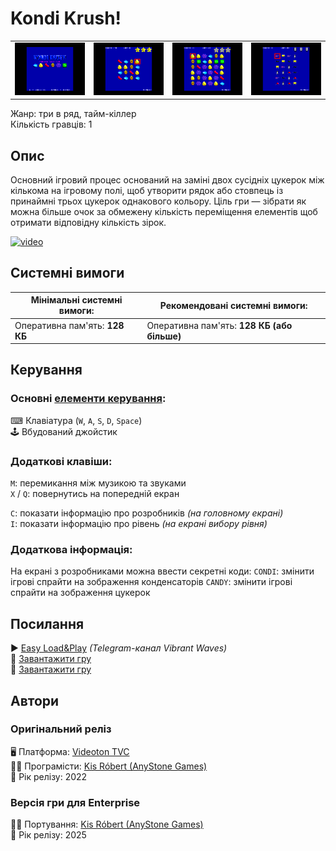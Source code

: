 # Kondi Krush!

| | | | |
| --- | --- | --- | --- |
|![screen1](screenshots/scrn_kondikrush_01.png)|![screen2](screenshots/scrn_kondikrush_02.png)|![screen3](screenshots/scrn_kondikrush_03.png)|![screen4](screenshots/scrn_kondikrush_04.png)|

Жанр: три в ряд, тайм-кіллер  
Кількість гравців: 1

## Опис

Основний ігровий процес оснований на заміні двох сусідніх цукерок між кількома на ігровому полі, щоб утворити рядок або стовпець із принаймні трьох цукерок однакового кольору. Ціль гри — зібрати як можна більше очок за обмежену кількість переміщення елементів щоб отримати відповідну кількість зірок.

[![video](https://img.youtube.com/vi/rhhb-hMGBnc/0.jpg)](https://www.youtube.com/watch?v=rhhb-hMGBnc)

## Системні вимоги

|Мінімальні системні вимоги:|Рекомендовані системні вимоги:|
|---------------------------|------------------------------|
|Оперативна пам'ять: **128 КБ**|Оперативна пам'ять: **128 КБ (або більше)**|  

## Керування
### Основні [елементи керування](../controllers.md):
⌨ Клавіатура (`W`, `A`, `S`, `D`, `Space`)  
🕹 Вбудований джойстик  

### Додаткові клавіши:
`M`: перемикання між музикою та звуками  
`X` / `Q`: повернутись на попередній екран

`C`: показати інформацію про розробників *(на головному екрані)*  
`I`: показати інформацію про рівень *(на екрані вибору рівня)*

### Додаткова інформація:

На екрані з розробниками можна ввести секретні коди:
`CONDI`: змінити ігрові спрайти на зображення конденсаторів
`CANDY`: змінити ігрові спрайти на зображення цукерок

## Посилання

▶ [Easy Load&Play](https://t.me/EP128k_Load_n_Play/765) *(Telegram-канал Vibrant Waves)*  
💾 [Завантажити гру](https://downloads.anystone.games/kondikrush-enterprise-com)  
💾 [Завантажити гру](http://www.ep128.hu/Ep_Games/Prg/Kondi_Krush.rar)  

## Автори
### Оригінальний реліз
🖥 Платформа: [Videoton TVC](http://tvc.hu/html/k.html)  
👨‍💻 Програмісти: [Kis Róbert (AnyStone Games)](../../community/anystone.md)  
📅 Рік релізу: 2022  

### Версія гри для Enterprise
👨‍💻 Портування: [Kis Róbert (AnyStone Games)](../../community/anystone.md)  
📅 Рік релізу: 2025  